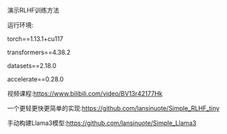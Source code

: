 演示RLHF训练方法

运行环境:

torch==1.13.1+cu117

transformers==4.38.2

datasets==2.18.0

accelerate==0.28.0

视频课程:https://www.bilibili.com/video/BV13r42177Hk

一个更轻更快更简单的实现:https://github.com/lansinuote/Simple_RLHF_tiny

手动构建Llama3模型:https://github.com/lansinuote/Simple_Llama3
